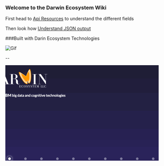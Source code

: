 ### Welcome to the Darwin Ecosystem Wiki

First head to [Api Resources](https://github.com/DarwinEcosystem/Documentation/wiki/REST-API-Resources) to understand the different fields

Then look how [Understand JSON output](https://github.com/DarwinEcosystem/Documentation/wiki/Understanding-the-default-json-output)








###Built with Darin Ecosystem Technologies

![Gif](https://raw.githubusercontent.com/DarwinEcosystem/darwinblackhole/master/demo.gif)

--

![Gif](https://raw.githubusercontent.com/DarwinEcosystem/darwinbanner/master/demo.gif)

